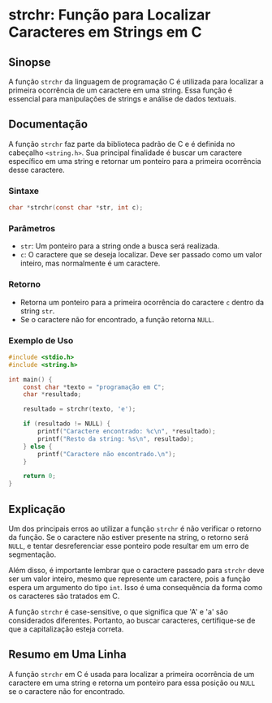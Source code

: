 <!--
Meta Description: # strchr: Função para Localizar Caracteres em Strings em C ## Sinopse A função `strchr` da linguagem de programação C é utilizada para localizar a pri...
Meta Keywords: caractere, função, strchr, para, string
-->

# strchr: Função para Localizar Caracteres em Strings em C

## Sinopse
A função `strchr` da linguagem de programação C é utilizada para localizar a primeira ocorrência de um caractere em uma string. Essa função é essencial para manipulações de strings e análise de dados textuais.

## Documentação
A função `strchr` faz parte da biblioteca padrão de C e é definida no cabeçalho `<string.h>`. Sua principal finalidade é buscar um caractere específico em uma string e retornar um ponteiro para a primeira ocorrência desse caractere.

### Sintaxe
```c
char *strchr(const char *str, int c);
```

### Parâmetros
- `str`: Um ponteiro para a string onde a busca será realizada.
- `c`: O caractere que se deseja localizar. Deve ser passado como um valor inteiro, mas normalmente é um caractere.

### Retorno
- Retorna um ponteiro para a primeira ocorrência do caractere `c` dentro da string `str`.
- Se o caractere não for encontrado, a função retorna `NULL`.

### Exemplo de Uso
```c
#include <stdio.h>
#include <string.h>

int main() {
    const char *texto = "programação em C";
    char *resultado;

    resultado = strchr(texto, 'e');

    if (resultado != NULL) {
        printf("Caractere encontrado: %c\n", *resultado);
        printf("Resto da string: %s\n", resultado);
    } else {
        printf("Caractere não encontrado.\n");
    }

    return 0;
}
```

## Explicação
Um dos principais erros ao utilizar a função `strchr` é não verificar o retorno da função. Se o caractere não estiver presente na string, o retorno será `NULL`, e tentar desreferenciar esse ponteiro pode resultar em um erro de segmentação.

Além disso, é importante lembrar que o caractere passado para `strchr` deve ser um valor inteiro, mesmo que represente um caractere, pois a função espera um argumento do tipo `int`. Isso é uma consequência da forma como os caracteres são tratados em C.

A função `strchr` é case-sensitive, o que significa que 'A' e 'a' são considerados diferentes. Portanto, ao buscar caracteres, certifique-se de que a capitalização esteja correta.

## Resumo em Uma Linha
A função `strchr` em C é usada para localizar a primeira ocorrência de um caractere em uma string e retorna um ponteiro para essa posição ou `NULL` se o caractere não for encontrado.